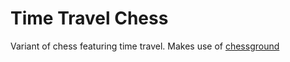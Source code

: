 # Time Travel Chess

Variant of chess featuring time travel. Makes use of [chessground](https://github.com/lichess-org/chessground)
